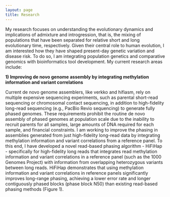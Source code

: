 ```yaml
---
layout: page
title: Research
---
```


My research focuses on understanding the evolutionary dynamics and implications of admixture and introgression, that is, the mixing of populations that have been separated for relative short and long evolutionary time, respectively. Given their central role to human evolution, I am interested how they have shaped present-day genetic variation and disease risk. To do so, I am integrating population genetics and comparative genomics with bioinformatics tool development. My current research areas include:

**1) Improving de novo genome assembly by integrating methylation information and variant correlations**

Current de novo genome assemblers, like verkko and hifiasm, rely on multiple expensive sequencing experiments, such as parental short-read sequencing or chromosomal contact sequencing, in addition to high-fidelity long-read sequencing (e.g., PacBio Revio sequencing) to generate fully phased genomes. These requirements prohibit the routine de novo assembly of phased genomes at population scale due to the inability to recruit parents for all samples, large amounts of DNA required for each sample, and financial constraints. I am working to improve the phasing in assemblies generated from just high-fidelity long-read data by integrating methylation information and variant correlations from a reference panel. To this end, I have developed a novel read-based phasing algorithm - HiFiHap - specifically for high-fidelity long reads that integrates read methylation information and variant correlations in a reference panel (such as the 1000 Genomes Project) with information from overlapping heterozygous variants between long reads. HiFiHap demonstrates that using methylation information and variant correlations in reference panels significantly improves long-range phasing, achieving a lower error rate and longer contiguously phased blocks (phase block N50) than existing read-based phasing methods (Figure 1). 

